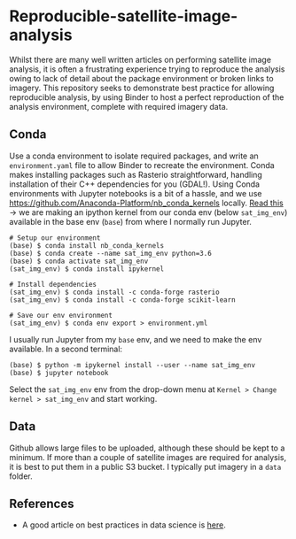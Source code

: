 # Reproducible-satellite-image-analysis
Whilst there are many well written articles on performing satellite image analysis, it is often a frustrating experience trying to reproduce the analysis owing to lack of detail about the package environment or broken links to imagery. This repository seeks to demonstrate best practice for allowing reproducible analysis, by using Binder to host a perfect reproduction of the analysis environment, complete with required imagery data.

## Conda
Use a conda environment to isolate required packages, and write an `environment.yaml` file to allow Binder to recreate the environment. Conda makes installing packages such as Rasterio straightforward, handling installation of their C++ dependencies for you (GDAL!). Using Conda environments with Jupyter notebooks is a bit of a hassle, and we use https://github.com/Anaconda-Platform/nb_conda_kernels locally. [Read this](https://ipython.readthedocs.io/en/stable/install/kernel_install.html#kernels-for-different-environments) -> we are making an ipython kernel from our conda env (below `sat_img_env`) available in the base env (`base`) from where I normally run Jupyter.

```
# Setup our environment
(base) $ conda install nb_conda_kernels
(base) $ conda create --name sat_img_env python=3.6
(base) $ conda activate sat_img_env
(sat_img_env) $ conda install ipykernel

# Install dependencies
(sat_img_env) $ conda install -c conda-forge rasterio
(sat_img_env) $ conda install -c conda-forge scikit-learn

# Save our env environment
(sat_img_env) $ conda env export > environment.yml
```

I usually run Jupyter from my `base` env, and we need to make the env available. In a second terminal:
```
(base) $ python -m ipykernel install --user --name sat_img_env
(base) $ jupyter notebook
```

Select the `sat_img_env` env from the drop-down menu at `Kernel > Change kernel > sat_img_env` and start working.

## Data
Github allows large files to be uploaded, although these should be kept to a minimum. If more than a couple of satellite images are required for analysis, it is best to put them in a public S3 bucket. I typically put imagery in a `data` folder.

## References
* A good article on best practices in data science is [here](https://medium.com/data-science-in-practice/saving-the-environment-with-anaconda-ad68e603d8c5).
